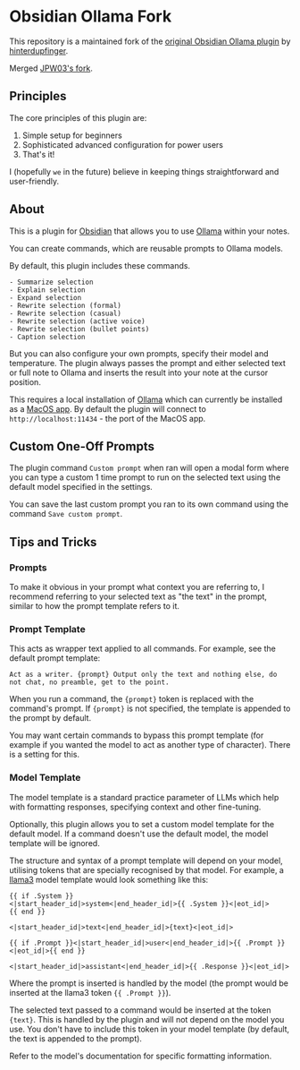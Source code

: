 # Obsidian Ollama Fork

This repository is a maintained fork of the [original Obsidian Ollama plugin](https://github.com/hinterdupfinger/obsidian-ollama) by [hinterdupfinger](https://github.com/hinterdupfinger).

Merged [JPW03's fork](https://github.com/hinterdupfinger/obsidian-ollama/pull/2).

## Principles

The core principles of this plugin are:

1. Simple setup for beginners
2. Sophisticated advanced configuration for power users
3. That's it!

I (hopefully `we` in the future) believe in keeping things straightforward and user-friendly.

## About

This is a plugin for [Obsidian](https://obsidian.md) that allows you to use [Ollama](https://ollama.ai) within your notes.

You can create commands, which are reusable prompts to Ollama models.

By default, this plugin includes these commands.

    - Summarize selection
    - Explain selection
    - Expand selection
    - Rewrite selection (formal)
    - Rewrite selection (casual)
    - Rewrite selection (active voice)
    - Rewrite selection (bullet points)
    - Caption selection

But you can also configure your own prompts, specify their model and temperature. The plugin always passes the prompt and either selected text or full note to Ollama and inserts the result into your note at the cursor position.

This requires a local installation of [Ollama](https://ollama.ai) which can currently be installed as a [MacOS app](https://github.com/jmorganca/ollama#download). By default the plugin will connect to `http://localhost:11434` - the port of the MacOS app.

## Custom One-Off Prompts

The plugin command `Custom prompt` when ran will open a modal form where you can type a custom 1 time prompt to run on the selected text using the default model specified in the settings.

You can save the last custom prompt you ran to its own command using the command `Save custom prompt`.

## Tips and Tricks

### Prompts

To make it obvious in your prompt what context you are referring to, I recommend referring to your selected text as "the text" in the prompt, similar to how the prompt template refers to it.

### Prompt Template

This acts as wrapper text applied to all commands. For example, see the default prompt template:

```
Act as a writer. {prompt} Output only the text and nothing else, do not chat, no preamble, get to the point.
```

When you run a command, the `{prompt}` token is replaced with the command's prompt. If `{prompt}` is not specified, the template is appended to the prompt by default.

You may want certain commands to bypass this prompt template (for example if you wanted the model to act as another type of character). There is a setting for this.

### Model Template

The model template is a standard practice parameter of LLMs which help with formatting responses, specifying context and other fine-tuning.

Optionally, this plugin allows you to set a custom model template for the default model. If a command doesn't use the default model, the model template will be ignored.

The structure and syntax of a prompt template will depend on your model, utilising tokens that are specially recognised by that model. For example, a [llama3](https://llama.meta.com/docs/model-cards-and-prompt-formats/meta-llama-3/) model template would look something like this:

```
{{ if .System }}
<|start_header_id|>system<|end_header_id|>{{ .System }}<|eot_id|>
{{ end }}

<|start_header_id|>text<|end_header_id|>{text}<|eot_id|>

{{ if .Prompt }}<|start_header_id|>user<|end_header_id|>{{ .Prompt }}<|eot_id|>{{ end }}

<|start_header_id|>assistant<|end_header_id|>{{ .Response }}<|eot_id|>
```

Where the prompt is inserted is handled by the model (the prompt would be inserted at the llama3 token `{{ .Prompt }}`).

The selected text passed to a command would be inserted at the token `{text}`. This is handled by the plugin and will not depend on the model you use. You don't have to include this token in your model template (by default, the text is appended to the prompt).

Refer to the model's documentation for specific formatting information.
